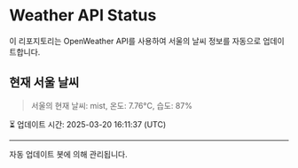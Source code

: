 
# Weather API Status

이 리포지토리는 OpenWeather API를 사용하여 서울의 날씨 정보를 자동으로 업데이트합니다.

## 현재 서울 날씨
> 서울의 현재 날씨: mist, 온도: 7.76°C, 습도: 87%

⏳ 업데이트 시간: 2025-03-20 16:11:37 (UTC)

---
자동 업데이트 봇에 의해 관리됩니다.
